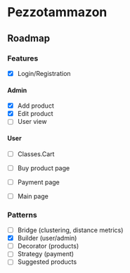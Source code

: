 # Pezzotammazon

## Roadmap

### Features

- [X] Login/Registration

#### Admin

- [X] Add product 
- [X] Edit product
- [ ] User view

#### User

- [ ] Classes.Cart
- [ ] Buy product page
- [ ] Payment page
- [ ] Main page


### Patterns

- [ ] Bridge (clustering, distance metrics)
- [X] Builder (user/admin)
- [ ] Decorator (products)
- [ ] Strategy (payment)
- [ ] Suggested products

